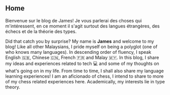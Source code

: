 ## Home

Bienvenue sur le blog de James! Je vous parlerai des choses qui m'intéressent,
en ce moment il s'agit surtout des langues étrangères, des échecs et de la
théorie des types.

Did that catch you by surprise? My name is **James** and welcome to my blog!
Like all other Malaysians, I pride myself on being a polyglot (one of who knows
many languages). In descending order of fluency, I speak English 🇬🇧, Chinese
🇨🇳, French 🇫🇷 and Malay 🇲🇾. In this blog, I share my ideas and
experiences related to tech 💻 and some of my thoughts on what's going on in my
life. From time to time, I shall also share my language learning experiences! I
am an aficionado of chess, I intend to share to more of my chess related
experiences here. Academically, my interests lie in type theory.
